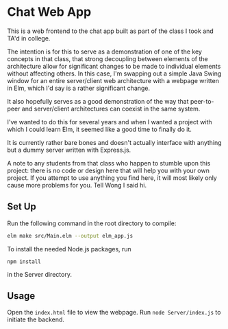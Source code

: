 # Chat Web App

This is a web frontend to the chat app built as part of the class I took and TA'd in college.

The intention is for this to serve as a demonstration of one of the key concepts in that class, that strong decoupling between elements of the architecture allow for significant changes to be made to individual elements without affecting others. In this case, I'm swapping out a simple Java Swing window for an entire server/client web architecture with a webpage written in Elm, which I'd say is a rather significant change.

It also hopefully serves as a good demonstration of the way that peer-to-peer and server/client architectures can coexist in the same system.

I've wanted to do this for several years and when I wanted a project with which I could learn Elm, it seemed like a good time to finally do it.

It is currently rather bare bones and doesn't actually interface with anything but a dummy server written with Express.js.

A note to any students from that class who happen to stumble upon this project: there is no code or design here that will help you with your own project. If you attempt to use anything you find here, it will most likely only cause more problems for you. Tell Wong I said hi.
## Set Up

Run the following command in the root directory to compile:

```bash
elm make src/Main.elm --output elm_app.js
```

To install the needed Node.js packages, run
```
npm install
```
in the Server directory.

## Usage

Open the `index.html` file to view the webpage. Run `node Server/index.js` to initiate the backend.
